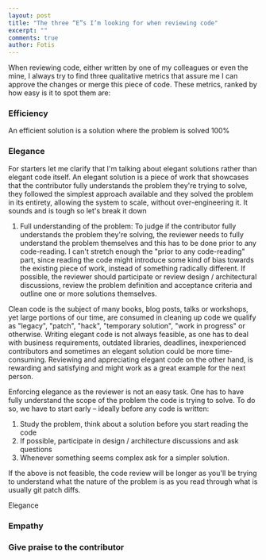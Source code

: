 ```yaml
---
layout: post
title: "The three “E”s I’m looking for when reviewing code"
excerpt: ""
comments: true
author: Fotis
---
```

When reviewing code, either written by one of my colleagues or even the mine, I always try to find
three qualitative metrics that assure me I can approve the changes or merge this piece of code.
These metrics, ranked by how easy is it to spot them are:

### Efficiency
An efficient solution is a solution where the problem is solved 100%
<!-- Efficiency -->

### Elegance
For starters let me clarify that I'm talking about elegant solutions rather than elegant code itself.
An elegant solution is a piece of work that showcases that the contributor fully understands the problem they're trying to solve,
they followed the simplest approach available and they solved the problem in its entirety, allowing
the system to scale, without over-engineering it. It sounds and is tough so let's break it down

1. Full understanding of the problem: To judge if the contributor fully understands the problem they're solving,
the reviewer needs to fully understand the problem themselves and this has to be done prior to any code-reading.
I can't stretch enough the "prior to any code-reading" part, since reading the code might introduce some kind of bias towards the existing
piece of work, instead of something radically different. If possible, the reviewer should participate or review
design / architectural discussions, review the problem definition and acceptance criteria and outline
one or more solutions themselves.



Clean code is the subject of many books, blog posts, talks or workshops, yet large portions of our 
time, are consumed in cleaning up code we qualify as "legacy", "patch", "hack", "temporary solution", "work in progress"
or otherwise. Writing elegant code is not always feasible, as one has to deal with business requirements,
outdated libraries, deadlines, inexperienced contributors and sometimes an elegant solution could be more time-consuming.
Reviewing and appreciating elegant code on the other hand, is rewarding and satisfying and might work as a great example
for the next person.

Enforcing elegance as the reviewer is not an easy task. One has to have fully understand the scope
of the problem the code is trying to solve. To do so, we have to start early – ideally before any code is written: 

1. Study the problem, think about a solution before you start reading the code
2. If possible, participate in design / architecture discussions and ask questions
3. Whenever something seems complex ask for a simpler solution.

If the above is not feasible, the code review will be longer as you'll be trying to understand
what the nature of the problem is as you read through what is usually git patch diffs.

Elegance 

### Empathy
<!-- Elegance -->
<!-- Empathy -->


### Give praise to the contributor
